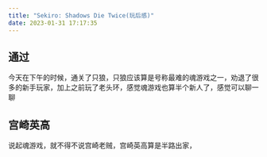 ```yaml
---
title: "Sekiro: Shadows Die Twice(玩后感)"
date: 2023-01-31 17:17:35
---
```


## 通过

今天在下午的时候，通关了只狼，只狼应该算是号称最难的魂游戏之一，劝退了很多的新手玩家，加上之前玩了老头环，感觉魂游戏也算半个新人了，感觉可以聊一聊

## 宫崎英高

说起魂游戏，就不得不说宫崎老贼，宫崎英高算是半路出家，
